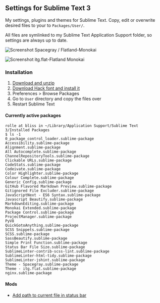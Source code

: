 ## Settings for Sublime Text 3

My settings, plugins and themes for Sublime Text. Copy, edit or overwrite desired files to your to `Packages/User/`.

All files are symlinked to my Sublime Text Application Support folder, so settings are always up to date.

![Screenshot](https://rolle.wtf/sublime-settings-screenshot-spacegray.png "Screenshot")
Spacegray / Flatland-Monokai

![Screenshot](https://rolle.wtf/sublime-settings-screenshot.png "Screenshot")
itg.flat-Flatland Monokai

### Installation

1. [Download and unzip](https://github.com/ronilaukkarinen/sublime-settings/archive/master.zip)
2. [Download Hack font and install it](http://sourcefoundry.org/hack/)
3. Preferences > Browse Packages
4. Go to `User` directory and copy the files over
5. Restart Sublime Text

#### Currently active packages

```` shell
rolle at bliss in ~/Library/Application Support/Sublime Text 3/Installed Packages  
$ ls -1
0_package_control_loader.sublime-package
Accessibility.sublime-package
Alignment.sublime-package
All Autocomplete.sublime-package
ChannelRepositoryTools.sublime-package
Clickable URLs.sublime-package
CodeStats.sublime-package
Codeivate.sublime-package
Color Highlighter.sublime-package
Colour Complete.sublime-package
Generic Config.sublime-package
GitHub Flavored Markdown Preview.sublime-package
Gitignored File Excluder.sublime-package
JavaScriptNext - ES6 Syntax.sublime-package
Javascript Beautify.sublime-package
MarkdownEditing.sublime-package
Monokai Extended.sublime-package
Package Control.sublime-package
ProjectManager.sublime-package
PyV8
QuickGotoAnything.sublime-package
SCSS Snippets.sublime-package
SCSS.sublime-package
SassBeautify.sublime-package
Simple Print Function.sublime-package
Status Bar File Size.sublime-package
SublimeLinter-contrib-scss-lint.sublime-package
SublimeLinter-html-tidy.sublime-package
SublimeLinter-jshint.sublime-package
Theme - Spacegray.sublime-package
Theme - itg.flat.sublime-package
nginx.sublime-package
````

#### Mods

- [Add path to current file in status bar](https://forum.sublimetext.com/t/add-path-to-current-file-in-status-bar/530)
